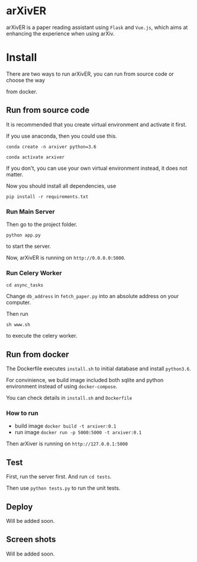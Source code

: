 # arXivER

arXivER is a paper reading assistant using `Flask` and `Vue.js`, which aims at enhancing the experience when using arXiv.

# Install

There are two ways to run arXivER, you can run from source code or choose the way 

from docker. 

## Run from source code

It is recommended that you create virtual environment and activate it first.

If you use anaconda, then you could use this.

`conda create -n arxiver python=3.6`

`conda activate arxiver`

If you don't, you can use your own virtual environment instead, it does not matter.

Now you should install all dependencies, use

`pip install -r requirements.txt`

### Run Main Server

Then go to the project folder.

`python app.py`

to start the server.

Now, arXivER is running on `http://0.0.0.0:5000`.

### Run Celery Worker

`cd async_tasks`

Change `db_address` in `fetch_paper.py` into an absolute address on your computer.

Then run

`sh www.sh`

to execute the celery worker.

## Run from docker

The Dockerfile executes `install.sh` to initial database and install `python3.6`. 

For convinience, we build image included both sqlite and python environment instead of using `docker-compose`.

You can check details in `install.sh` and `Dockerfile`

### How to run

- build image `docker build -t arxiver:0.1`
- run image `docker run -p 5000:5000 -t arxiver:0.1`

Then arXiver is running on `http://127.0.0.1:5000`

## Test

First, run the server first. And run `cd tests`.

Then use `python tests.py` to run the unit tests.

## Deploy

Will be added soon.

## Screen shots

Will be added soon.
